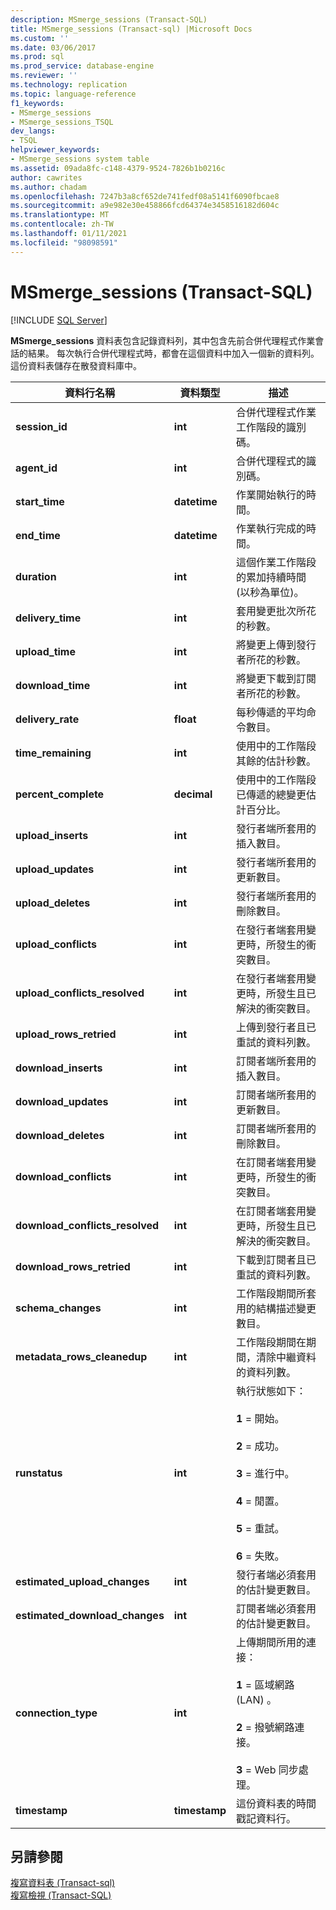 ```yaml
---
description: MSmerge_sessions (Transact-SQL)
title: MSmerge_sessions (Transact-sql) |Microsoft Docs
ms.custom: ''
ms.date: 03/06/2017
ms.prod: sql
ms.prod_service: database-engine
ms.reviewer: ''
ms.technology: replication
ms.topic: language-reference
f1_keywords:
- MSmerge_sessions
- MSmerge_sessions_TSQL
dev_langs:
- TSQL
helpviewer_keywords:
- MSmerge_sessions system table
ms.assetid: 09ada8fc-c148-4379-9524-7826b1b0216c
author: cawrites
ms.author: chadam
ms.openlocfilehash: 7247b3a8cf652de741fedf08a5141f6090fbcae8
ms.sourcegitcommit: a9e982e30e458866fcd64374e3458516182d604c
ms.translationtype: MT
ms.contentlocale: zh-TW
ms.lasthandoff: 01/11/2021
ms.locfileid: "98098591"
---
```

# <a name="msmerge_sessions-transact-sql"></a>MSmerge_sessions (Transact-SQL)
[!INCLUDE [SQL Server](../../includes/applies-to-version/sqlserver.md)]

  **MSmerge_sessions** 資料表包含記錄資料列，其中包含先前合併代理程式作業會話的結果。 每次執行合併代理程式時，都會在這個資料中加入一個新的資料列。 這份資料表儲存在散發資料庫中。  
  
|資料行名稱|資料類型|描述|  
|-----------------|---------------|-----------------|  
|**session_id**|**int**|合併代理程式作業工作階段的識別碼。|  
|**agent_id**|**int**|合併代理程式的識別碼。|  
|**start_time**|**datetime**|作業開始執行的時間。|  
|**end_time**|**datetime**|作業執行完成的時間。|  
|**duration**|**int**|這個作業工作階段的累加持續時間 (以秒為單位)。|  
|**delivery_time**|**int**|套用變更批次所花的秒數。|  
|**upload_time**|**int**|將變更上傳到發行者所花的秒數。|  
|**download_time**|**int**|將變更下載到訂閱者所花的秒數。|  
|**delivery_rate**|**float**|每秒傳遞的平均命令數目。|  
|**time_remaining**|**int**|使用中的工作階段其餘的估計秒數。|  
|**percent_complete**|**decimal**|使用中的工作階段已傳遞的總變更估計百分比。|  
|**upload_inserts**|**int**|發行者端所套用的插入數目。|  
|**upload_updates**|**int**|發行者端所套用的更新數目。|  
|**upload_deletes**|**int**|發行者端所套用的刪除數目。|  
|**upload_conflicts**|**int**|在發行者端套用變更時，所發生的衝突數目。|  
|**upload_conflicts_resolved**|**int**|在發行者端套用變更時，所發生且已解決的衝突數目。|  
|**upload_rows_retried**|**int**|上傳到發行者且已重試的資料列數。|  
|**download_inserts**|**int**|訂閱者端所套用的插入數目。|  
|**download_updates**|**int**|訂閱者端所套用的更新數目。|  
|**download_deletes**|**int**|訂閱者端所套用的刪除數目。|  
|**download_conflicts**|**int**|在訂閱者端套用變更時，所發生的衝突數目。|  
|**download_conflicts_resolved**|**int**|在訂閱者端套用變更時，所發生且已解決的衝突數目。|  
|**download_rows_retried**|**int**|下載到訂閱者且已重試的資料列數。|  
|**schema_changes**|**int**|工作階段期間所套用的結構描述變更數目。|  
|**metadata_rows_cleanedup**|**int**|工作階段期間在期間，清除中繼資料的資料列數。|  
|**runstatus**|**int**|執行狀態如下：<br /><br /> **1** = 開始。<br /><br /> **2** = 成功。<br /><br /> **3** = 進行中。<br /><br /> **4** = 閒置。<br /><br /> **5** = 重試。<br /><br /> **6** = 失敗。|  
|**estimated_upload_changes**|**int**|發行者端必須套用的估計變更數目。|  
|**estimated_download_changes**|**int**|訂閱者端必須套用的估計變更數目。|  
|**connection_type**|**int**|上傳期間所用的連接：<br /><br /> **1** = 區域網路 (LAN) 。<br /><br /> **2** = 撥號網路連接。<br /><br /> **3** = Web 同步處理。|  
|**timestamp**|**timestamp**|這份資料表的時間戳記資料行。|  
  
## <a name="see-also"></a>另請參閱  
 [複寫資料表 &#40;Transact-sql&#41;](../../relational-databases/system-tables/replication-tables-transact-sql.md)   
 [複寫檢視 &#40;Transact-SQL&#41;](../../relational-databases/system-views/replication-views-transact-sql.md)  
  
  
